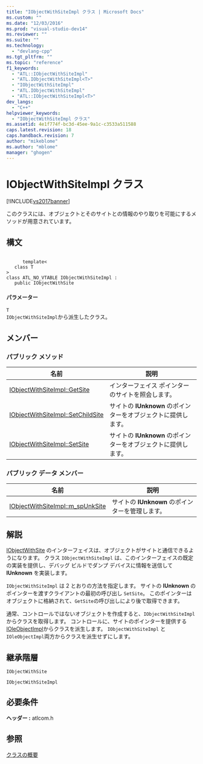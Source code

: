 ```yaml
---
title: "IObjectWithSiteImpl クラス | Microsoft Docs"
ms.custom: ""
ms.date: "12/03/2016"
ms.prod: "visual-studio-dev14"
ms.reviewer: ""
ms.suite: ""
ms.technology: 
  - "devlang-cpp"
ms.tgt_pltfrm: ""
ms.topic: "reference"
f1_keywords: 
  - "ATL::IObjectWithSiteImpl"
  - "ATL.IObjectWithSiteImpl<T>"
  - "IObjectWithSiteImpl"
  - "ATL.IObjectWithSiteImpl"
  - "ATL::IObjectWithSiteImpl<T>"
dev_langs: 
  - "C++"
helpviewer_keywords: 
  - "IObjectWithSiteImpl クラス"
ms.assetid: 4e1f774f-bc3d-45ee-9a1c-c3533a511588
caps.latest.revision: 18
caps.handback.revision: 7
author: "mikeblome"
ms.author: "mblome"
manager: "ghogen"
---
```

# IObjectWithSiteImpl クラス
[!INCLUDE[vs2017banner](../../assembler/inline/includes/vs2017banner.md)]

このクラスには、オブジェクトとそのサイトとの情報のやり取りを可能にするメソッドが用意されています。  
  
## 構文  
  
```  
  
      template<  
   class T   
>  
class ATL_NO_VTABLE IObjectWithSiteImpl :  
   public IObjectWithSite  
```  
  
#### パラメーター  
 `T`  
 `IObjectWithSiteImpl`から派生したクラス。  
  
## メンバー  
  
### パブリック メソッド  
  
|名前|説明|  
|--------|--------|  
|[IObjectWithSiteImpl::GetSite](../Topic/IObjectWithSiteImpl::GetSite.md)|インターフェイス ポインターのサイトを照会します。|  
|[IObjectWithSiteImpl::SetChildSite](../Topic/IObjectWithSiteImpl::SetChildSite.md)|サイトの **IUnknown** のポインターをオブジェクトに提供します。|  
|[IObjectWithSiteImpl::SetSite](../Topic/IObjectWithSiteImpl::SetSite.md)|サイトの **IUnknown** のポインターをオブジェクトに提供します。|  
  
### パブリック データ メンバー  
  
|名前|説明|  
|--------|--------|  
|[IObjectWithSiteImpl::m\_spUnkSite](../Topic/IObjectWithSiteImpl::m_spUnkSite.md)|サイトの **IUnknown** のポインターを管理します。|  
  
## 解説  
 [IObjectWithSite](http://msdn.microsoft.com/library/windows/desktop/ms693765) のインターフェイスは、オブジェクトがサイトと通信できるようになります。  クラス `IObjectWithSiteImpl` は、このインターフェイスの既定の実装を提供し、デバッグ ビルドでダンプ デバイスに情報を送信して **IUnknown** を実装します。  
  
 `IObjectWithSiteImpl` は 2 とおりの方法を指定します。  サイトの **IUnknown** のポインターを渡すクライアントの最初の呼び出し `SetSite`。  このポインターはオブジェクトに格納されて、`GetSite`の呼び出しにより後で取得できます。  
  
 通常、コントロールではないオブジェクトを作成すると、`IObjectWithSiteImpl` からクラスを取得します。  コントロールに、サイトのポインターを提供する [IOleObjectImpl](../../atl/reference/ioleobjectimpl-class.md)からクラスを派生します。  `IObjectWithSiteImpl` と `IOleObjectImpl`両方からクラスを派生せずにします。  
  
## 継承階層  
 `IObjectWithSite`  
  
 `IObjectWithSiteImpl`  
  
## 必要条件  
 **ヘッダー :** atlcom.h  
  
## 参照  
 [クラスの概要](../../atl/atl-class-overview.md)